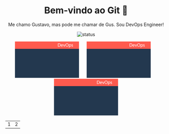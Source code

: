 <h1 align="center">Bem-vindo ao Git 📂 </h1>

<p align="center">
  Me chamo Gustavo, mas pode me chamar de Gus. Sou DevOps Engineer!
</p>

<p align="center">
  <img src="https://img.shields.io/badge/status-em%20andamento-yellow" alt="status">
</p>

<p align="center">
<a href="https://seulink.com" style="text-decoration: none !important">
<img src="./assets/img1.png" style="margin-right: 20px" width="200"/>
</a>

<a href="https://seulink.com" style="text-decoration: none !important">
<img src="./assets/img1.png" style="margin-right: 20px" width="200"/>
</a>

<a href="https://seulink.com" style="text-decoration: none !important">
<img src="./assets/img1.png" width="200"/>
</a>
</p>

<table align="center" width="100">
    <tr align="center" width="100">
        <td align="center" width="50%">1</td>
        <td align="center" width="50%">2</td>
    </tr>
</table>

<!--
**gussXX/gussXX** is a ✨ _special_ ✨ repository because its `README.md` (this file) appears on your GitHub profile.

Here are some ideas to get you started:

- 🔭 I’m currently working on ...
- 🌱 I’m currently learning ...
- 👯 I’m looking to collaborate on ...
- 🤔 I’m looking for help with ...
- 💬 Ask me about ...
- 📫 How to reach me: ...
- 😄 Pronouns: ...
- ⚡ Fun fact: ...
-->
